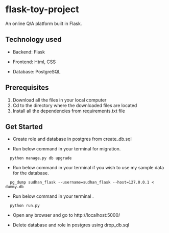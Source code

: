# flask-toy-project

An online Q/A platform built in Flask.

## Technology used

* Backend:  Flask

* Frontend: Html, CSS

* Database: PostgreSQL

## Prerequisites

1. Download all the files in your local computer
2. Cd to the directory where the downloaded files are located
3. Install all the dependencies from requirements.txt file

## Get Started

* Create role and database in postgres from create_db.sql

* Run below command in your terminal for migration.

```Python3
  python manage.py db upgrade
```

* Run below command in your terminal if you wish to use my sample data for the database.

```Shell
  pg_dump sudhan_flask --username=sudhan_flask --host=127.0.0.1 < dummy.db
```

* Run below command in your terminal .

```Python3
  python run.py
```

* Open any browser and go to http://localhost:5000/

* Delete database and role in postgres using drop_db.sql
